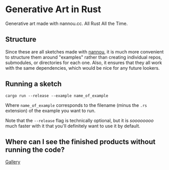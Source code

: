 # Generative Art in Rust

Generative art made with nannou.cc. All Rust All the Time.

## Structure

Since these are all sketches made with [nannou](https://nannou.cc/), it is much more convenient to structure them around "examples" rather than creating individual repos, submodules, or directories for each one. Also, it ensures that they all work with the same dependencies, which would be nice for any future lookers.

## Running a sketch

```
cargo run --release --example name_of_example
```

Where `name_of_example` corresponds to the filename (minus the `.rs` extension) of the example you want to run.

Note that the `--release` flag is technically optional, but it is _soooooooo_ much faster with it that you'll definitely want to use it by default.

## Where can I see the finished products without running the code?

[Gallery](./Gallery.md)
